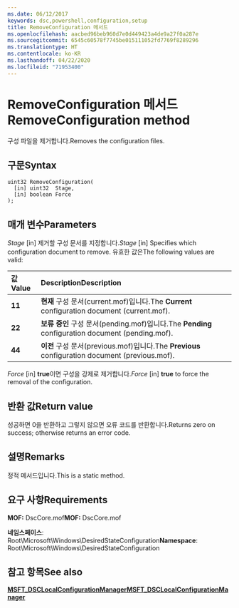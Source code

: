 ```yaml
---
ms.date: 06/12/2017
keywords: dsc,powershell,configuration,setup
title: RemoveConfiguration 메서드
ms.openlocfilehash: aacbed96beb960d7e0d449423a4de9a27f0a287e
ms.sourcegitcommit: 6545c60578f7745be015111052fd7769f8289296
ms.translationtype: HT
ms.contentlocale: ko-KR
ms.lasthandoff: 04/22/2020
ms.locfileid: "71953400"
---
```

# <a name="removeconfiguration-method"></a><span data-ttu-id="2dcc6-103">RemoveConfiguration 메서드</span><span class="sxs-lookup"><span data-stu-id="2dcc6-103">RemoveConfiguration method</span></span>

<span data-ttu-id="2dcc6-104">구성 파일을 제거합니다.</span><span class="sxs-lookup"><span data-stu-id="2dcc6-104">Removes the configuration files.</span></span>

## <a name="syntax"></a><span data-ttu-id="2dcc6-105">구문</span><span class="sxs-lookup"><span data-stu-id="2dcc6-105">Syntax</span></span>

```mof
uint32 RemoveConfiguration(
  [in] uint32  Stage,
  [in] boolean Force
);
```

## <a name="parameters"></a><span data-ttu-id="2dcc6-106">매개 변수</span><span class="sxs-lookup"><span data-stu-id="2dcc6-106">Parameters</span></span>

<span data-ttu-id="2dcc6-107">*Stage* \[in\] 제거할 구성 문서를 지정합니다.</span><span class="sxs-lookup"><span data-stu-id="2dcc6-107">*Stage* \[in\] Specifies which configuration document to remove.</span></span> <span data-ttu-id="2dcc6-108">유효한 값은</span><span class="sxs-lookup"><span data-stu-id="2dcc6-108">The following values are valid:</span></span>

|<span data-ttu-id="2dcc6-109">값</span><span class="sxs-lookup"><span data-stu-id="2dcc6-109">Value</span></span> |<span data-ttu-id="2dcc6-110">Description</span><span class="sxs-lookup"><span data-stu-id="2dcc6-110">Description</span></span> |
|:--- |:---|
|<span data-ttu-id="2dcc6-111">**1**</span><span class="sxs-lookup"><span data-stu-id="2dcc6-111">**1**</span></span> | <span data-ttu-id="2dcc6-112">**현재** 구성 문서(current.mof)입니다.</span><span class="sxs-lookup"><span data-stu-id="2dcc6-112">The **Current** configuration document (current.mof).</span></span> |
|<span data-ttu-id="2dcc6-113">**2**</span><span class="sxs-lookup"><span data-stu-id="2dcc6-113">**2**</span></span> | <span data-ttu-id="2dcc6-114">**보류 중인** 구성 문서(pending.mof)입니다.</span><span class="sxs-lookup"><span data-stu-id="2dcc6-114">The **Pending** configuration document (pending.mof).</span></span>  |
|<span data-ttu-id="2dcc6-115">**4**</span><span class="sxs-lookup"><span data-stu-id="2dcc6-115">**4**</span></span> | <span data-ttu-id="2dcc6-116">**이전** 구성 문서(previous.mof)입니다.</span><span class="sxs-lookup"><span data-stu-id="2dcc6-116">The **Previous** configuration document (previous.mof).</span></span> |

<span data-ttu-id="2dcc6-117">*Force* \[in\] **true**이면 구성을 강제로 제거합니다.</span><span class="sxs-lookup"><span data-stu-id="2dcc6-117">*Force* \[in\] **true** to force the removal of the configuration.</span></span>

## <a name="return-value"></a><span data-ttu-id="2dcc6-118">반환 값</span><span class="sxs-lookup"><span data-stu-id="2dcc6-118">Return value</span></span>

<span data-ttu-id="2dcc6-119">성공하면 0을 반환하고 그렇지 않으면 오류 코드를 반환합니다.</span><span class="sxs-lookup"><span data-stu-id="2dcc6-119">Returns zero on success; otherwise returns an error code.</span></span>

## <a name="remarks"></a><span data-ttu-id="2dcc6-120">설명</span><span class="sxs-lookup"><span data-stu-id="2dcc6-120">Remarks</span></span>

<span data-ttu-id="2dcc6-121">정적 메서드입니다.</span><span class="sxs-lookup"><span data-stu-id="2dcc6-121">This is a static method.</span></span>

## <a name="requirements"></a><span data-ttu-id="2dcc6-122">요구 사항</span><span class="sxs-lookup"><span data-stu-id="2dcc6-122">Requirements</span></span>

<span data-ttu-id="2dcc6-123">**MOF:** DscCore.mof</span><span class="sxs-lookup"><span data-stu-id="2dcc6-123">**MOF:** DscCore.mof</span></span>

<span data-ttu-id="2dcc6-124">**네임스페이스**: Root\Microsoft\Windows\DesiredStateConfiguration</span><span class="sxs-lookup"><span data-stu-id="2dcc6-124">**Namespace**: Root\Microsoft\Windows\DesiredStateConfiguration</span></span>

## <a name="see-also"></a><span data-ttu-id="2dcc6-125">참고 항목</span><span class="sxs-lookup"><span data-stu-id="2dcc6-125">See also</span></span>

[<span data-ttu-id="2dcc6-126">**MSFT_DSCLocalConfigurationManager**</span><span class="sxs-lookup"><span data-stu-id="2dcc6-126">**MSFT_DSCLocalConfigurationManager**</span></span>](msft-dsclocalconfigurationmanager.md)
